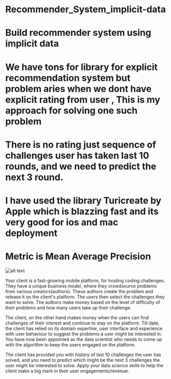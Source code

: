 # Recommender_System_implicit-data
# Build recommender system using implicit data


# We have tons for library for explicit recommendation system but problem aries when we dont have explicit rating from user , This is my approach for solving one such problem

# There is no rating just sequence of challenges user has taken last 10 rounds, and we need to predict the next 3 round.


# I have used the library Turicreate by Apple which is blazzing fast and its very good for ios and mac deployment


# Metric is Mean Average Precision

![alt text](https://s3-ap-south-1.amazonaws.com/av-blog-media/wp-content/uploads/2018/03/Capture_eqn_2.jpg)







Your client is a fast-growing mobile platform, for hosting coding challenges. They have a unique business model, where they crowdsource problems from various creators(authors). These authors create the problem and release it on the client's platform. The users then select the challenges they want to solve. The authors make money based on the level of difficulty of their problems and how many users take up their challenge.

 

The client, on the other hand makes money when the users can find challenges of their interest and continue to stay on the platform. Till date, the client has relied on its domain expertise, user interface and experience with user behaviour to suggest the problems a user might be interested in. You have now been appointed as the data scientist who needs to come up with the algorithm to keep the users engaged on the platform.



The client has provided you with history of last 10 challenges the user has solved, and you need to predict which might be the next 3 challenges the user might be interested to solve. Apply your data science skills to help the client make a big mark in their user engagements/revenue.
